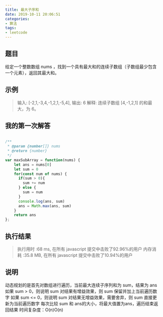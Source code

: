 ```yaml
---
title: 最大子序和
date: 2019-10-11 20:06:51
categories:
- 算法
tags:
- leetcode
---
```


## 题目

给定一个整数数组 nums ，找到一个具有最大和的连续子数组（子数组最少包含一个元素），返回其最大和。


## 示例

> 输入: [-2,1,-3,4,-1,2,1,-5,4],
> 输出: 6
> 解释: 连续子数组 [4,-1,2,1] 的和最大，为 6。

## 我的第一次解答

```javascript

/**
 * @param {number[]} nums
 * @return {number}
 */
var maxSubArray = function(nums) {
    let ans = nums[0]
    let sum = 0
    for(const num of nums) {
      if(sum > 0){
        sum += num
      } else {
        sum = num
      }
      console.log(ans, sum)
      ans = Math.max(ans, sum)
    }
    return ans
};

```

##  执行结果

> 执行用时 :68 ms, 在所有 javascript 提交中击败了92.96%的用户
> 内存消耗 :35.8 MB, 在所有 javascript 提交中击败了10.94%的用户

## 说明
动态规划的是首先对数组进行遍历，当前最大连续子序列和为 sum，结果为 ans
如果 sum > 0，则说明 sum 对结果有增益效果，则 sum 保留并加上当前遍历数字
如果 sum <= 0，则说明 sum 对结果无增益效果，需要舍弃，则 sum 直接更新为当前遍历数字
每次比较 sum 和 ans的大小，将最大值置为ans，遍历结束返回结果
时间复杂度：O(n)O(n)
